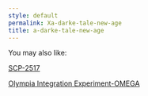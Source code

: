 ```yaml
---
style: default
permalink: Xa-darke-tale-new-age
title: a-darke-tale-new-age
---
```

You may also like:

[SCP-2517](http://scp-wiki.net/scp-2517)

[Olympia Integration Experiment-OMEGA](http://scp-wiki.net/olympia-integration-experiment-omega)
